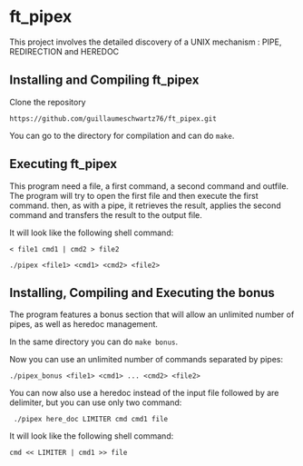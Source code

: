 # ft_pipex

This project involves the detailed discovery of a UNIX mechanism : PIPE, REDIRECTION and HEREDOC

## Installing and Compiling ft_pipex

Clone the repository

```shell
https://github.com/guillaumeschwartz76/ft_pipex.git
```

You can go to the directory for compilation and can do ```make```.

## Executing ft_pipex

This program need a file, a first command, a second command and outfile.
The program will try to open the first file and then execute the first command.
then, as with a pipe, it retrieves the result, applies the second command and
transfers the result to the output file.

It will look like the following shell command:
```shell
< file1 cmd1 | cmd2 > file2
```

```shell
./pipex <file1> <cmd1> <cmd2> <file2>
```

## Installing, Compiling and Executing the bonus

The program features a bonus section that will allow an unlimited number of pipes,
as well as heredoc management.

In the same directory you can do ```make bonus```.

Now you can use an unlimited number of commands separated by pipes:
```shell
./pipex_bonus <file1> <cmd1> ... <cmd2> <file2>
```

You can now also use a heredoc instead of the input file followed by are delimiter, but you can use only two command:
```shell
 ./pipex here_doc LIMITER cmd cmd1 file
 ```

It will look like the following shell command:
```shell
cmd << LIMITER | cmd1 >> file
```